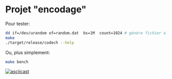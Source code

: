 # Projet "encodage"


Pour tester:
```sh
dd if=/dev/urandom of=random.dat  bs=1M  count=1024 # génère fichier aléatoire de 1Go
make
./target/release/codech --help
```
Ou, plus simplement:
```sh
make bench
```

[![asciicast](https://asciinema.org/a/bxk1smRrOWv9kcjtnso12eqAV.svg)](https://asciinema.org/a/bxk1smRrOWv9kcjtnso12eqAV)

